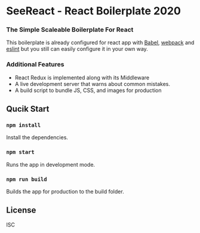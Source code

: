 # SeeReact - React Boilerplate 2020
### The Simple Scaleable Boilerplate For React

This boilerplate is already configured for react app with [Babel](https://github.com/babel/babel), [webpack](https://github.com/webpack/webpack) and [eslint](https://eslint.org/docs/rules/) but you still can easily configure it in your own way.

### Additional Features
* React Redux is implemented along with its Middleware
* A live development server that warns about common mistakes.
* A build script to bundle JS, CSS, and images for production

## Qucik Start

### `npm install`

Install the dependencies.

### `npm start`

Runs the app in development mode.

### `npm run build`

Builds the app for production to the build folder.

## License

ISC

